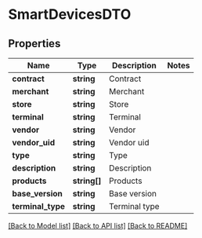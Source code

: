 # SmartDevicesDTO

## Properties
Name | Type | Description | Notes
------------ | ------------- | ------------- | -------------
**contract** | **string** | Contract | 
**merchant** | **string** | Merchant | 
**store** | **string** | Store | 
**terminal** | **string** | Terminal | 
**vendor** | **string** | Vendor | 
**vendor_uid** | **string** | Vendor uid | 
**type** | **string** | Type | 
**description** | **string** | Description | 
**products** | **string[]** | Products | 
**base_version** | **string** | Base version | 
**terminal_type** | **string** | Terminal type | 

[[Back to Model list]](../README.md#documentation-for-models) [[Back to API list]](../README.md#documentation-for-api-endpoints) [[Back to README]](../../README.md)



